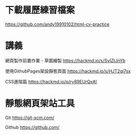 ﻿
# 下載履歷練習檔案
https://github.com/andy19910102/html-cv-practice

# 講義
網頁製作前置作業 - 草圖繪製
https://hackmd.io/s/SyIZtJnYb

使用GithubPages架設靜態頁面
https://hackmd.io/s/HJT2qi7sx

CSS進階篇
https://hackmd.io/p/ry89EUrQx#/

# 靜態網頁架站工具
Git
https://git-scm.com/

Github
https://github.com/